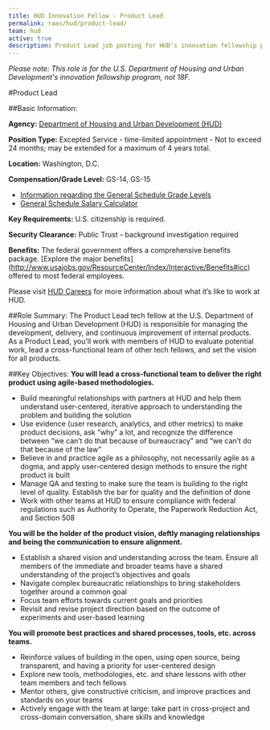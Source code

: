 ```yaml
---
title: HUD Innovation Fellow - Product Lead
permalink: raas/hud/product-lead/
team: hud
active: true
description: Product Lead job posting for HUD's innovation fellowship program.
---
```


*Please note: This role is for the U.S. Department of Housing and Urban Development's innovation fellowship program, not 18F.*

#Product Lead

##Basic Information:

**Agency:** [Department of Housing and Urban Development (HUD)](http://portal.hud.gov/hudportal/HUD)

**Position Type:** Excepted Service - time-limited appointment - Not to exceed 24 months; may be extended for a maximum of 4 years total.

**Location:** Washington, D.C.

**Compensation/Grade Level:** GS-14, GS-15
- [Information regarding the General Schedule Grade Levels](https://www.opm.gov/policy-data-oversight/pay-leave/pay-systems/general-schedule/0)
- [General Schedule Salary Calculator](https://www.opm.gov/policy-data-oversight/pay-leave/salaries-wages/2016/general-schedule-gs-salary-calculator/)

**Key Requirements:** U.S. citizenship is required.

**Security Clearance:** Public Trust - background investigation required

**Benefits:** The federal government offers a comprehensive benefits package. [Explore the major benefits] (http://www.usajobs.gov/ResourceCenter/Index/Interactive/Benefits#icc) offered to most federal employees. 

Please visit [HUD Careers](http://portal.hud.gov/hudportal/HUD?src=/program_offices/administration/careers) for more information about what it’s like to work at HUD.
 
##Role Summary:
The Product Lead tech fellow at the U.S. Department of Housing and Urban Development (HUD) is responsible for managing the development, delivery, and continuous improvement of internal products. As a Product Lead, you’ll work with members of HUD to evaluate potential work, lead a cross-functional team of other tech fellows, and set the vision for all products.

##Key Objectives:
**You will lead a cross-functional team to deliver the right product using agile-based methodologies.**
- Build meaningful relationships with partners at HUD and help them understand user-centered, iterative approach to understanding the problem and building the solution
- Use evidence (user research, analytics, and other metrics) to make product decisions, ask “why” a lot, and recognize the difference between “we can’t do that because of bureaucracy” and “we can’t do that because of the law”
- Believe in and practice agile as a philosophy, not necessarily agile as a dogma, and apply user-centered design methods to ensure the right product is built
- Manage QA and testing to make sure the team is building to the right level of quality. Establish the bar for quality and the definition of done
- Work with other teams at HUD to ensure compliance with federal regulations such as Authority to Operate, the Paperwork Reduction Act, and Section 508

**You will be the holder of the product vision, deftly managing relationships and being the communication to ensure alignment.**
- Establish a shared vision and understanding across the team. Ensure all members of the immediate and broader teams have a shared understanding of the project’s objectives and goals
- Navigate complex bureaucratic relationships to bring stakeholders together around a common goal
- Focus team efforts towards current goals and priorities
- Revisit and revise project direction based on the outcome of experiments and user-based learning

**You will promote best practices and shared processes, tools, etc. across teams.**
- Reinforce values of building in the open, using open source, being transparent, and having a priority for user-centered design
- Explore new tools, methodologies, etc. and share lessons with other team members and tech fellows
- Mentor others, give constructive criticism, and improve practices and standards on your teams
- Actively engage with the team at large: take part in cross-project and cross-domain conversation, share skills and knowledge
